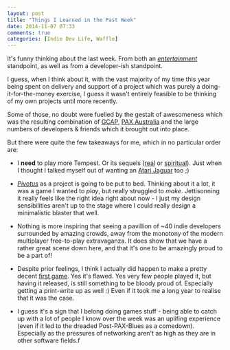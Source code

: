 ```yaml
---
layout: post
title: "Things I Learned in the Past Week"
date: 2014-11-07 07:33
comments: true
categories: [Indie Dev Life, Waffle]
---
```

It's funny thinking about the last week. From both an *[entertainment](https://www.youtube.com/watch?v=6krixVWGsjM)* standpoint, as well as from a developer-ish standpoint.

<!-- more -->

I guess, when I think about it, with the vast majority of my time this year being spent on delivery and support of a project which was purely a doing-it-for-the-money exercise, I guess it wasn't entirely feasible to be thinking of my own projects until more recently.

Some of those, no doubt were fuelled by the gestalt of awesomeness which was the resulting combination of [GCAP](http://www.gcap.com.au), [PAX Australia](http://aus.paxsite.com) and the large numbers of developers &amp; friends which it brought out into place.

But there were quite the few takeaways for me, which in no particular order are:

* I **need** to play more Tempest. Or its sequels ([real](http://en.wikipedia.org/wiki/Tempest_2000) or [spiritual](http://minotaurproject.co.uk/txk/index.php)). Just when I thought I talked myself out of wanting an [Atari Jaguar](http://en.wikipedia.org/wiki/Atari_Jaguar) too ;)

* *[Pivotus](http://www.pivotusgame.com)* as a project is going to be put to bed. Thinking about it a lot, it was a game I wanted to *play*, but really struggled to *make*. Jettisonning it really feels like the right idea right about now - I just my design sensibilities aren't up to the stage where I could really design a minimalistic blaster that well.

* Nothing is more inspiring that seeing a pavillion of ~40 indie developers surrounded by amazing crowds, away from the monotony of the modern multiplayer free-to-play extravaganza. It does show that we have a rather great scene down here, and that it's one to be amazingly proud to be a part of!

* Despite prior feelings, I think I actually did happen to make a pretty decent [first game](http://www.pocketdogfights.com). Yes it's flawed. Yes very few people played it, but having it released, is still something to be bloody proud of. Especially getting a print-write up as well :) Even if it took me a long year to realise that it was the case.

* I guess it's a sign that I belong doing games stuff - being able to catch up with a lot of people I know over the week was an uplifing experience (even if it led to the dreaded Post-PAX-Blues as a comedown). Especially as the pressures of networking aren't as high as they are in other software fields.f